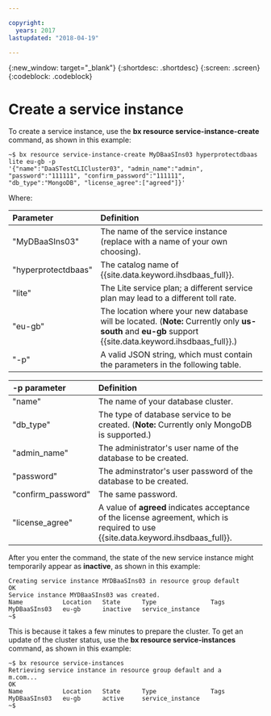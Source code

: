 ```yaml
---

copyright:
  years: 2017
lastupdated: "2018-04-19"

---
```


{:new_window: target="_blank"}
{:shortdesc: .shortdesc}
{:screen: .screen}
{:codeblock: .codeblock}


# Create a service instance

To create a service instance, use the **bx resource service-instance-create** command, as shown in this example:

<pre><code class="hljs">~$ bx resource service-instance-create MyDBaaSIns03 hyperprotectdbaas lite eu-gb -p
'{"name":"DaaSTestCLICluster03", "admin_name":"admin", "password":"111111", "confirm_password":"111111",
"db_type":"MongoDB", "license_agree":["agreed"]}'
</code></pre>

Where:

| Parameter        |  Definition                                                    |
| :--------------- |  :------------------------------------------------------------- |
| "MyDBaaSIns03"   |  The name of the service instance (replace with a name of your own choosing). | 
| "hyperprotectdbaas" | The catalog name of {{site.data.keyword.ihsdbaas_full}}. |
| "lite"             | The Lite service plan; a different service plan may lead to a different toll rate. |
| "eu-gb"            | The location where your new database will be located. (**Note:** Currently only **us-south** and **eu-gb** support {{site.data.keyword.ihsdbaas_full}}.) |
| "-p"               | A valid JSON string, which must contain the parameters in the following table. |


| -p parameter       | Definition |
| :--------------- |  :------------------------------------------------------------- |
| "name"             | The name of your database cluster. |
| "db_type"          | The type of database service to be created. (**Note:** Currently only MongoDB is supported.) |
| "admin_name"       | The administrator's user name of the database to be created. |
| "password"         | The adminstrator's user password of the database to be created. |
| "confirm_password" | The same password. |
| "license_agree"    | A value of **agreed** indicates acceptance of the license agreement, which is required to use {{site.data.keyword.ihsdbaas_full}}. |


After you enter the command, the state of the new service instance might temporarily appear as **inactive**, as shown in this example:

<pre><code class="hljs">Creating service instance MYDBaaSIns03 in resource group default
OK
Service instance MYDBaaSIns03 was created.
Name           Location   State      Type               Tags
MyDBaaSIns03   eu-gb      inactive   service_instance
~$
</code></pre>

This is because it takes a few minutes to prepare the cluster. 
To get an update of the cluster status, use the **bx resource service-instances** command, as shown in this example:

<pre><code class="hljs">~$ bx resource service-instances
Retrieving service instance in resource group default and a
m.com...
OK
Name           Location   State      Type               Tags
MyDBaaSIns03   eu-gb      active     service_instance
~$
</code></pre>




